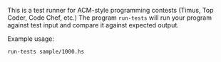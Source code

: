 
This is a test runner for ACM-style programming contests (Timus, Top Coder, Code Chef, etc.)
The program `run-tests` will run your program against test input and compare it against
expected output.

Example usage:

    run-tests sample/1000.hs


